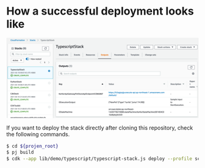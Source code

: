 # How a successful deployment looks like  
![image](../../../images/typescript_stack.png)  

If you want to deploy the stack directly after cloning this repository, check the following commands.  
```bash
$ cd ${projen_root}
$ pj build
$ cdk --app lib/demo/typescript/typescript-stack.js deploy --profile scott.hsieh
```